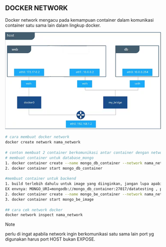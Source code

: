 ## DOCKER NETWORK
Docker network mengacu pada kemampuan container dalam komunikasi container satu sama lain dalam lingkup docker.

![alt text](image.png)

```bash
# cara membuat docker network
docker create network nama_network

# conton membuat 2 container berkomunikasi antar container dengan network
# membuat container untuk database_mongo
1. docker container create --name mongo_db_container --network nama_network -p 8080:27017 mongo:latest 
2. docker container start mongo_db_container

#membuat container untuk backend 
1. build terlebih dahulu untuk image yang diinginkan, jangan lupa apabila ingin menggunakan env dalam container docker harus apply  nama container db yang dibuat sebelumnya. 
EX envnya: MONGO_URI=mongodb://mongo_db_container:27017/datatesting , port yg digunakan adalah port dari container/hostnya bukan port external atau yg di expose. 
2. docker container create --name mongo_be_container --network nama_network -p 8080:27017 mongo_be_image
3. docker container start mongo_be_image

## cara cek network docker
docker network inspect nama_network
```

>[!NOTE]
perlu di ingat apabila network ingin berkomunikasi satu sama lain port yg digunakan harus port HOST bukan EXPOSE.
